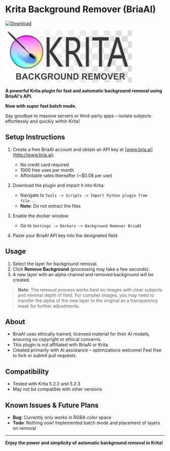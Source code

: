 # Krita Background Remover (BriaAI)

[![Download](https://img.shields.io/github/v/release/agoulddesign/krita-bg-remove-bria?style=for-the-badge&label=Download)](https://github.com/agoulddesign/krita-bg-remove-bria/releases/)

[![Krita Logo](https://raw.githubusercontent.com/agoulddesign/krita-bg-remove-bria/main/misc/krita05.png)](https://krita.org)

**A powerful Krita plugin for fast and automatic background removal using BriaAI's API.**

**Now with super fast batch mode.**

Say goodbye to massive servers or third-party apps – isolate subjects effortlessly and quickly within Krita!

## Setup Instructions

1. Create a free BriaAI account and obtain an API key at [www.bria.ai](http://www.bria.ai).
   - No credit card required
   - 1000 free uses per month
   - Affordable rates thereafter (~$0.08 per use)

2. Download the plugin and import it into Krita:
   - Navigate to `Tools -> Scripts -> Import Python plugin from file...`
   - **Note**: Do not extract the files

3. Enable the docker window:
   - Go to `Settings -> Dockers -> Background Remover BriaAI`

4. Paste your BriaAI API key into the designated field.

## Usage

1. Select the layer for background removal.
2. Click **Remove Background** (processing may take a few seconds).
3. A new layer with an alpha channel and removed background will be created.

> **Note**: The removal process works best on images with clear subjects and minimal depth of field. For complex images, you may need to transfer the alpha of the new layer to the original as a transparency mask for further adjustments.

## About

- BriaAI uses ethically trained, licensed material for their AI models, ensuring no copyright or ethical concerns.
- This plugin is not affiliated with BriaAI or Krita.
- Created primarily with AI assistance – optimizations welcome! Feel free to fork or submit pull requests.

## Compatibility

- Tested with Krita 5.2.2 and 5.2.3
- May not be compatible with other versions

## Known Issues & Future Plans

- **Bug**: Currently only works in RGBA color space
- **Todo**: Nothing now! Implemented batch mode and placement of layers on removal

---

**Enjoy the power and simplicity of automatic background removal in Krita!**
